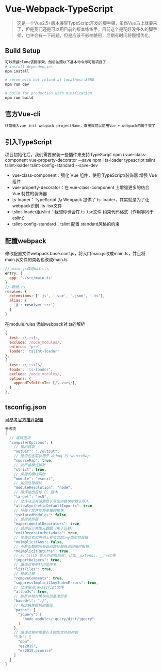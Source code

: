 # Vue-Webpack-TypeScript

> 这是一个Vue2.5+版本兼容TypeScript开发的脚手架，虽然Vue马上就要来了，但是我们还是可以用目前的版本练练手。目前这个是配好没多久的脚手架，也许会有一下问题，但是应该不影响使用，后期有时间将慢慢优化。

## Build Setup

``` bash
可以直接clone该脚手架，然后按照以下基本命令即可跑项目了
# install dependencies
npm install

# serve with hot reload at localhost:8080
npm run dev

# build for production with minification
npm run build
```
## 官方Vue-cli
```bash
终端输入vue init webpack projectName，直接就可以使用Vue + webpack的脚手架了
```
## 引入TypeScript
项目初始化后，我们需要安装一些插件来支持TypeScript
npm i vue-class-component vue-property-decorator --save
npm i ts-loader typescript tslint tslint-loader tslint-config-standard --save-dev
* vue-class-component：强化 Vue 组件，使用 TypeScript/装饰器 增强 Vue 组件
* vue-property-decorator：在 vue-class-component 上增强更多的结合 Vue 特性的装饰器
* ts-loader：TypeScript 为 Webpack 提供了 ts-loader，其实就是为了让webpack识别 .ts .tsx文件
* tslint-loader跟tslint：我想你也会在.ts .tsx文件 约束代码格式（作用等同于eslint）
* tslint-config-standard：tslint 配置 standard风格的约束
## 配置webpack
修改配置文件webpack.base.conf.js，将入口main.js改成main.ts，并且将main.js文件的类名也改成main.ts
```js
// main.js改成main.ts
entry: {
  app: './src/main.ts'
}
// 新增.ts
resolve: {
  extensions: ['.js', '.vue', '.json', '.ts'],
  alias: {
    '@': resolve('src')
  }
}
```
在module.rules 添加webpack对.ts的解析
```js
{
  test: /\.ts$/,
  exclude: /node_modules/,
  enforce: 'pre',
  loader: 'tslint-loader'
},
{
  test: /\.tsx?$/,
  loader: 'ts-loader',
  exclude: /node_modules/,
  options: {
    appendTsSuffixTo: [/\.vue$/],
  }
},
```
## tsconfig.json
[可参考官方推荐配置](https://cn.vuejs.org/v2/guide/typescript.html)
```js
参考项
{
  // 编译选项
  "compilerOptions": {
    // 输出目录
    "outDir": "./output",
    // 是否包含可以用于 debug 的 sourceMap
    "sourceMap": true,
    // 以严格模式解析
    "strict": true,
    // 采用的模块系统
    "module": "esnext",
    // 如何处理模块
    "moduleResolution": "node",
    // 编译输出目标 ES 版本
    "target": "es5",
    // 允许从没有设置默认导出的模块中默认导入
    "allowSyntheticDefaultImports": true,
    // 将每个文件作为单独的模块
    "isolatedModules": false,
    // 启用装饰器
    "experimentalDecorators": true,
    // 启用设计类型元数据（用于反射）
    "emitDecoratorMetadata": true,
    // 在表达式和声明上有隐含的any类型时报错
    "noImplicitAny": false,
    // 不是函数的所有返回路径都有返回值时报错。
    "noImplicitReturns": true,
    // 从 tslib 导入外部帮助库: 比如__extends，__rest等
    "importHelpers": true,
    // 编译过程中打印文件名
    "listFiles": true,
    // 移除注释
    "removeComments": true,
    "suppressImplicitAnyIndexErrors": true,
    // 允许编译javascript文件
    "allowJs": true,
    // 解析非相对模块名的基准目录
    "baseUrl": "./",
    // 指定特殊模块的路径
    "paths": {
      "jquery": [
        "node_modules/jquery/dist/jquery"
      ]
    },
    // 编译过程中需要引入的库文件的列表
    "lib": [
      "dom",
      "es2015",
      "es2015.promise"
    ]
  }
}
```

